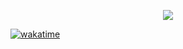 <p align="center">
  <img src="https://i.imgur.com/0wY2Mjh.png">
</p>

[![wakatime](https://wakatime.com/badge/user/369c1186-6c1c-42c3-9d43-0299daa67500.svg)](https://wakatime.com/@369c1186-6c1c-42c3-9d43-0299daa67500)
